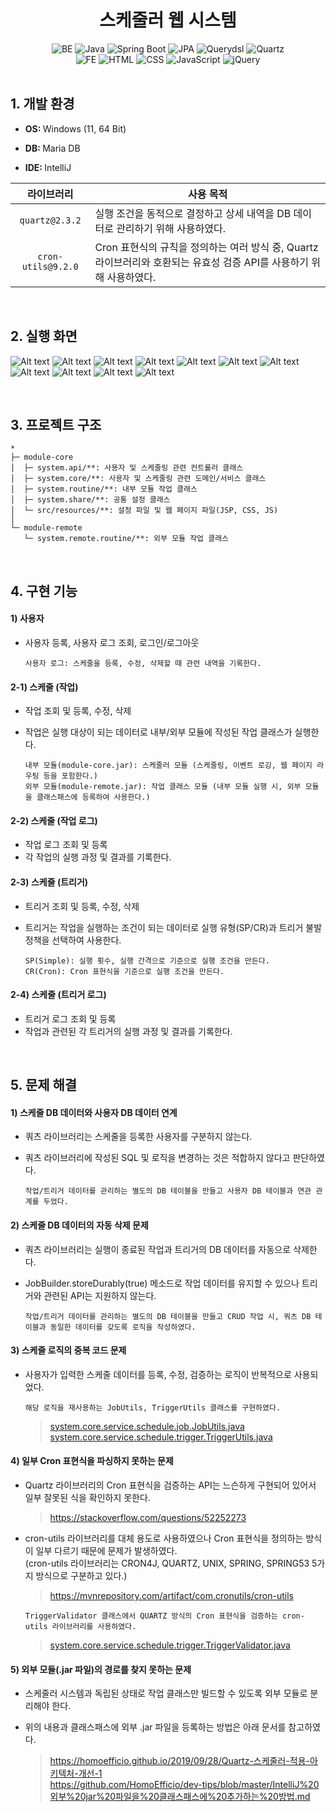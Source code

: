 <div align="center">
  <h1>스케줄러 웹 시스템</h1>
</div>

<div align="center">
  <img alt="BE" src="https://img.shields.io/badge/BE-%23424242.svg?style=flat-square&logo=&logoColor=%23C6F7E9" />
  <img alt="Java" src="https://img.shields.io/badge/Java-%23C6F7E9.svg?style=flat-square&logo=&logoColor=%23424242" />
  <img alt="Spring Boot" src="https://img.shields.io/badge/Spring%20Boot-%23C6F7E9.svg?style=flat-square&logo=&logoColor=%23424242" />
  <img alt="JPA" src="https://img.shields.io/badge/JPA-%23C6F7E9.svg?style=flat-square&logo=&logoColor=%23424242" />
  <img alt="Querydsl" src="https://img.shields.io/badge/Querydsl-%23C6F7E9.svg?style=flat-square&logo=&logoColor=%23424242" />
  <img alt="Quartz" src="https://img.shields.io/badge/Quartz-%23C6F7E9.svg?style=flat-square&logo=&logoColor=%23424242" />
  <br>
  <img alt="FE" src="https://img.shields.io/badge/FE-%23424242.svg?style=flat-square&logo=&logoColor=%23C6F7E9" />
  <img alt="HTML" src="https://img.shields.io/badge/HTML-%23C6F7E9.svg?style=flat-square&logo=&logoColor=%23424242" />
  <img alt="CSS" src="https://img.shields.io/badge/CSS-%23C6F7E9.svg?style=flat-square&logo=&logoColor=%23424242" />
  <img alt="JavaScript" src="https://img.shields.io/badge/JavaScript-%23C6F7E9.svg?style=flat-square&logo=&logoColor=%23424242" />
  <img alt="jQuery" src="https://img.shields.io/badge/jQuery-%23C6F7E9.svg?style=flat-square&logo=&logoColor=%23424242" />
</div>
<br>

<div align="left">
  <h2>1. 개발 환경</h2>

- <p><b>OS: </b>Windows (11, 64 Bit)</p>
- <p><b>DB: </b>Maria DB</p>
- <p><b>IDE: </b>IntelliJ</p>
|       라이브러리        | 사용 목적                                                                    |
|:------------------:|--------------------------------------------------------------------------|
|   `quartz@2.3.2`   | 실행 조건을 동적으로 결정하고 상세 내역을 DB 데이터로 관리하기 위해 사용하였다. |
| `cron-utils@9.2.0` | Cron 표현식의 규칙을 정의하는 여러 방식 중, Quartz 라이브러리와 호환되는 유효성 검증 API를 사용하기 위해 사용하였다. |
</div>
<br>

<div align="left">
  <h2>2. 실행 화면</h2>

![Alt text](./github/22-01-01.png)
![Alt text](./github/22-01-02.png)
![Alt text](./github/22-01-03.png)
![Alt text](./github/22-01-04.png)
![Alt text](./github/22-01-05.png)
![Alt text](./github/22-01-06.png)
![Alt text](./github/22-01-07.png)
![Alt text](./github/22-01-08.png)
![Alt text](./github/22-01-09.png)
![Alt text](./github/22-01-10.png)
![Alt text](./github/22-01-11.png)
</div>
<br>

<div align="left">
  <h2>3. 프로젝트 구조</h2>

  ```
  *
  ├─ module-core
  │  ├─ system.api/**: 사용자 및 스케줄링 관련 컨트롤러 클래스
  │  ├─ system.core/**: 사용자 및 스케줄링 관련 도메인/서비스 클래스
  │  ├─ system.routine/**: 내부 모듈 작업 클래스
  │  ├─ system.share/**: 공통 설정 클래스
  │  └─ src/resources/**: 설정 파일 및 웹 페이지 파일(JSP, CSS, JS)
  │
  └─ module-remote
     └─ system.remote.routine/**: 외부 모듈 작업 클래스
  ```
</div>
<br>

<div align="left">
  <h2>4. 구현 기능</h2>

#### 1) 사용자
- 사용자 등록, 사용자 로그 조회, 로그인/로그아웃

  ```
  사용자 로그: 스케줄을 등록, 수정, 삭제할 때 관련 내역을 기록한다.
  ```
#### 2-1) 스케줄 (작업)
- 작업 조회 및 등록, 수정, 삭제
- 작업은 실행 대상이 되는 데이터로 내부/외부 모듈에 작성된 작업 클래스가 실행한다.

  ```
  내부 모듈(module-core.jar): 스케줄러 모듈 (스케줄링, 이벤트 로깅, 웹 페이지 라우팅 등을 포함한다.)
  외부 모듈(module-remote.jar): 작업 클래스 모듈 (내부 모듈 실행 시, 외부 모듈을 클래스패스에 등록하여 사용한다.)
  ```
#### 2-2) 스케줄 (작업 로그)
- 작업 로그 조회 및 등록
- 각 작업의 실행 과정 및 결과를 기록한다.
#### 2-3) 스케줄 (트리거)
- 트리거 조회 및 등록, 수정, 삭제
- 트리거는 작업을 실행하는 조건이 되는 데이터로 실행 유형(SP/CR)과 트리거 불발 정책을 선택하여 사용한다.

  ```
  SP(Simple): 실행 횟수, 실행 간격으로 기준으로 실행 조건을 만든다.
  CR(Cron): Cron 표현식을 기준으로 실행 조건을 만든다.
  ```
#### 2-4) 스케줄 (트리거 로그)
- 트리거 로그 조회 및 등록
- 작업과 관련된 각 트리거의 실행 과정 및 결과를 기록한다.
</div>
<br>

<div align="left">
  <h2>5. 문제 해결</h2>

#### 1) 스케줄 DB 데이터와 사용자 DB 데이터 연계
- 쿼츠 라이브러리는 스케줄을 등록한 사용자를 구분하지 않는다.
- 쿼츠 라이브러리에 작성된 SQL 및 로직을 변경하는 것은 적합하지 않다고 판단하였다.

  ```
  작업/트리거 데이터를 관리하는 별도의 DB 테이블을 만들고 사용자 DB 테이블과 연관 관계를 두었다.
  ```
#### 2) 스케줄 DB 데이터의 자동 삭제 문제
- 쿼츠 라이브러리는 실행이 종료된 작업과 트리거의 DB 데이터를 자동으로 삭제한다.
- JobBuilder.storeDurably(true) 메소드로 작업 데이터를 유지할 수 있으나 트리거와 관련된 API는 지원하지 않는다.

  ```
  작업/트리거 데이터를 관리하는 별도의 DB 테이블을 만들고 CRUD 작업 시, 쿼츠 DB 테이블과 동일한 데이터를 갖도록 로직을 작성하였다.
  ```
#### 3) 스케줄 로직의 중복 코드 문제
- 사용자가 입력한 스케줄 데이터를 등록, 수정, 검증하는 로직이 반복적으로 사용되었다.

  ```
  해당 로직을 재사용하는 JobUtils, TriggerUtils 클래스를 구현하였다.
  ```
  > [system.core.service.schedule.job.JobUtils.java](https://github.com/jha3on/22-Scheduler-System/blob/master/module-core/src/main/java/system/core/service/schedule/job/JobUtils.java) <br>
  > [system.core.service.schedule.trigger.TriggerUtils.java](https://github.com/jha3on/22-Scheduler-System/blob/master/module-core/src/main/java/system/core/service/schedule/trigger/TriggerUtils.java) <br>
#### 4) 일부 Cron 표현식을 파싱하지 못하는 문제
- Quartz 라이브러리의 Cron 표현식을 검증하는 API는 느슨하게 구현되어 있어서 일부 잘못된 식을 확인하지 못한다.
  > https://stackoverflow.com/questions/52252273 <br>
- cron-utils 라이브러리를 대체 용도로 사용하였으나 Cron 표현식을 정의하는 방식이 일부 다르기 때문에 문제가 발생하였다.<br>
  (cron-utils 라이브러리는 CRON4J, QUARTZ, UNIX, SPRING, SPRING53 5가지 방식으로 구분하고 있다.)
  > https://mvnrepository.com/artifact/com.cronutils/cron-utils <br>

  ```
  TriggerValidator 클래스에서 QUARTZ 방식의 Cron 표현식을 검증하는 cron-utils 라이브러리를 사용하였다.
  ```
  > [system.core.service.schedule.trigger.TriggerValidator.java](https://github.com/jha3on/22-Scheduler-System/blob/master/module-core/src/main/java/system/core/service/schedule/trigger/TriggerValidator.java) <br>
#### 5) 외부 모듈(.jar 파일)의 경로를 찾지 못하는 문제
- 스케줄러 시스템과 독립된 상태로 작업 클래스만 빌드할 수 있도록 외부 모듈로 분리해야 한다.
- 위의 내용과 클래스패스에 외부 .jar 파일을 등록하는 방법은 아래 문서를 참고하였다.

  > https://homoefficio.github.io/2019/09/28/Quartz-스케줄러-적용-아키텍처-개선-1 <br>
  > https://github.com/HomoEfficio/dev-tips/blob/master/IntelliJ%20외부%20jar%20파일을%20클래스패스에%20추가하는%20방법.md <br>
</div>
<br>